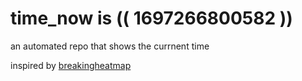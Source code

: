 # time_now is (( 1697266800582 ))

an automated repo that shows the currnent time

inspired by [breakingheatmap](https://github.com/breakingheatmap/breakingheatmap)